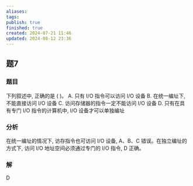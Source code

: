 ```yaml
---
aliases: 
tags: 
publish: true
finished: true
created: 2024-07-21 11:46
updated: 2024-08-12 23:36
---
```


## 题7
### 题目
下列叙述中, 正确的是 ( )。
A. 只有 $\mathrm{I}/\mathrm{O}$ 指令可以访问 $\mathrm{I}/\mathrm{O}$ 设备
B. 在统一编址下,不能直接访问 $\mathrm{I}/\mathrm{O}$ 设备
C. 访问存储器的指令一定不能访问 $\mathrm{I}/\mathrm{O}$ 设备
D. 只有在具有专门 $\mathrm{I}/\mathrm{O}$ 指令的计算机中, $\mathrm{I}/\mathrm{O}$ 设备才可以单独编址
### 分析
在统一编址的情况下, 访存指令也可访问 I/O 设备, A、B、C 错误。在独立编址的方式下, 访问 I/O 地址空间必须通过专门的 I/O 指令, D 正确。
### 解
D